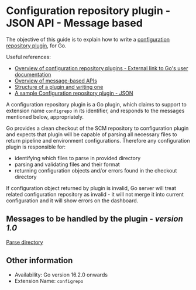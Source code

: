 # Configuration repository plugin - JSON API - Message based

The objective of this guide is to explain how to write a [configuration repository plugin](configrepo_plugin_overview.md), for Go.

Useful references:
* [Overview of configuration repository plugins - External link to Go's user documentation](http://www.go.cd/documentation/user/current/extension_points/configrepo_extension.html)
* [Overview of message-based APIs](../json_message_based_plugin_api.md)
* [Structure of a plugin and writing one](../go_plugins_basics.md)
* [A sample Configuration repository plugin - JSON](https://github.com/tomzo/gocd-json-config-plugin)

A configuration repository plugin is a Go plugin, which claims to support to extension name `configrepo` in its identifier, and responds to the messages mentioned below, appropriately.

Go provides a clean checkout of the SCM repository to configuration plugin and expects that plugin will be capable of parsing all necessary files to return pipeline and environment configurations. Therefore any configuration plugin is responsible for:

 * identifying which files to parse in provided directory
 * parsing and validating files and their format
 * returning configuration objects and/or errors found in the checkout directory

If configuration object returned by plugin is invalid, Go server will treat related configuration repository as invalid - it will not merge it into current configuration and it will show errors on the dashboard.

## Messages to be handled by the plugin - ***version 1.0***

[Parse directory](version_1_0/parse_directory.md)

## Other information

* Availability: Go version 16.2.0 onwards
* Extension Name: `configrepo`
